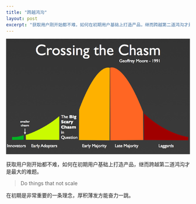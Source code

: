 ```yaml
---
title: "跨越鸿沟"
layout: post
excerpt: "获取用户刚开始都不难，如何在初期用户基础上打造产品，继而跨越第二道鸿沟才是最大的难题。"
---
```


![crossing the chasm](/images/posts/thegap.png)

获取用户刚开始都不难，如何在初期用户基础上打造产品，继而跨越第二道鸿沟才是最大的难题。

> Do things that not scale

在初期是非常重要的一条理念，厚积薄发方能奋力一跳。
